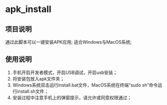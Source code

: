 # apk_install

## 项目说明

通过此脚本可以一键安装APK应用;
适合Windows与MacOS系统;

## 使用说明

1. 手机开启开发者模式，开启USB调试，开启usb安装；
2. 将安装包放入apk文件夹；
3. Windows系统双击运行install.bat文件，MacOS系统在终端“sudo sh”命令运行install.sh文件；
4. 安装过程中注意手机上的弹窗提示，请允许或同意权限通过；
